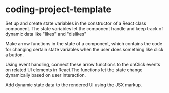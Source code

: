 # coding-project-template
Set up and create state variables in the constructor of a React class component. The state variables let the component handle and keep track of dynamic data like "likes" and "dislikes"

Make arrow functions in the state of a component, which contains the code for changing certain state variables when the user does something like click a button.

Using event handling, connect these arrow functions to the onClick events on related UI elements in React.The functions let the state change dynamically based on user interaction.

Add dynamic state data to the rendered UI using the JSX markup.
